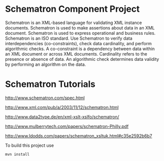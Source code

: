 Schematron Component Project
============================

Schematron is an XML-based language for validating XML instance documents. Schematron is used to make assertions about data in an XML document. Schematron is used to express operational and business rules.
Schematron is an ISO standard.
Use Schematron to verify data interdependencies (co-constraints), check data cardinality, and perform algorithmic checks. A co-constraint is a dependency between data within an XML document or across XML documents. Cardinality refers to the presence or absence of data. An algorithmic check determines data validity by performing an algorithm on the data.

Schematron Tutorials
======================

http://www.schematron.com/spec.html

http://www.xml.com/pub/a/2003/11/12/schematron.html

http://www.data2type.de/en/xml-xslt-xslfo/schematron/

http://www.mulberrytech.com/papers/schematron-Philly.pdf

http://www.ldodds.com/papers/schematron_xsltuk.html#c35e2592b6b7

To build this project use

    mvn install
